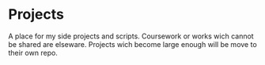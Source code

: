 # Projects

A place for my side projects and scripts.  Coursework or works wich cannot be shared are elseware.  Projects wich become large enough will be move to their own repo.
